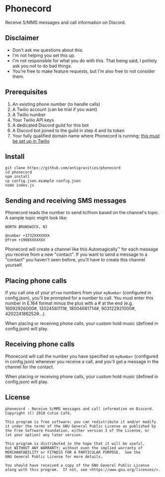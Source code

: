 # Phonecord
Receive S/MMS messages and call information on Discord.

## Disclaimer
* Don't ask me questions about this.
* I'm not helping you set this up.
* I'm not responsible for what you do with this. That being said, I politely ask you not to do bad things.
* You're free to make feature requests, but I'm also free to not consider them.

## Prerequisites
1. An existing phone number (to handle calls)
2. A Twilio account (can be trial if you want)
3. A Twilio number
4. Your Twilio API keys
5. A dedicated Discord guild for this bot
6. A Discord bot joined to the guild in step 4 and its token
7. Your fully qualified domain name where Phonecord is running; [this must be set up in Twilio](https://www.twilio.com/console/phone-numbers/incoming)

## Install
```
git clone https://github.com/antigravities/phonecord
cd phonecord
npm install
cp config.json.example config.json
node index.js
```

## Sending and receiving SMS messages
Phonecord reads the number to send to/from based on the channel's topic. A sample topic might look like:

```
NORTH BRUNSWICK, NJ

@number +1732XXXXXXX
@from +1908XXXXXXX
```

Phonecord will create a channel like this Automagically&trade; for each message you receive from a new "contact".
If you want to send a message to a "contact" you haven't seen before, you'll have to create this channel yourself.

## Placing phone calls
If you call one of your `@from` numbers from your `myNumber` (configured in config.json), you'll be prompted for a number to call.
You must enter this number in E.164 format minus the plus with a # at the end (e.g. 16092926000#, 12024561111#, 18004681714#, 903122921000#, 420224186252#...).

When placing or receiving phone calls, your custom hold music (defined in config.json) will play.

## Receiving phone calls
Phonecord will call the number you have specified as `myNumber` (configured in config.json) whenever you receive a call, and you'll get a message in the channel for the contact.

When placing or receiving phone calls, your custom hold music (defined in config.json) will play.

## License
```
phonecord - Receive S/MMS messages and call information on Discord.
Copyright (C) 2018 Cutie Café.

This program is free software: you can redistribute it and/or modify
it under the terms of the GNU General Public License as published by
the Free Software Foundation, either version 3 of the License, or
(at your option) any later version.

This program is distributed in the hope that it will be useful,
but WITHOUT ANY WARRANTY; without even the implied warranty of
MERCHANTABILITY or FITNESS FOR A PARTICULAR PURPOSE.  See the
GNU General Public License for more details.

You should have received a copy of the GNU General Public License
along with this program.  If not, see <https://www.gnu.org/licenses/>.
```